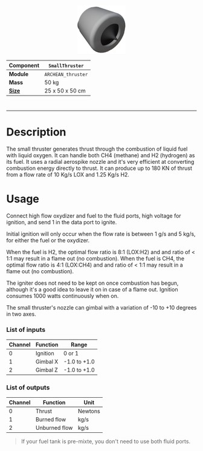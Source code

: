 <p align="center">
  <img src="SmallThruster.png" />
</p>

|Component|`SmallThruster`|
|---|---|
|**Module**|`ARCHEAN_thruster`|
|**Mass**|50 kg|
|[**Size**](# "Based on the component's occupancy in a fixed 25cm grid.")|25 x 50 x 50 cm|
#
---

# Description
The small thruster generates thrust through the combustion of liquid fuel with liquid oxygen.
It can handle both CH4 (methane) and H2 (hydrogen) as its fuel.
It uses a radial aerospike nozzle and it's very efficient at converting combustion energy directly to thrust.
It can produce up to 180 KN of thrust from a flow rate of 10 Kg/s LOX and 1.25 Kg/s H2.

# Usage
Connect high flow oxydizer and fuel to the fluid ports, high voltage for ignition, and send 1 in the data port to ignite.

Initial ignition will only occur when the flow rate is between 1 g/s and 5 kg/s, for either the fuel or the oxydizer.

When the fuel is H2, the optimal flow ratio is 8:1 (LOX:H2) and and ratio of < 1:1 may result in a flame out (no combustion).
When the fuel is CH4, the optimal flow ratio is 4:1 (LOX:CH4) and and ratio of < 1:1 may result in a flame out (no combustion).

The igniter does not need to be kept on once combustion has begun, although it's a good idea to leave it on in case of a flame out.
Ignition consumes 1000 watts continuously when on.

The small thruster's nozzle can gimbal with a variation of -10 to +10 degrees in two axes.

### List of inputs
|Channel|Function|Range|
|---|---|---|
|0|Ignition|0 or 1|
|1|Gimbal X|-1.0 to +1.0|
|2|Gimbal Z|-1.0 to +1.0|

### List of outputs
|Channel|Function|Unit|
|---|---|---|
|0|Thrust|Newtons|
|1|Burned flow|kg/s|
|2|Unburned flow|kg/s|

> If your fuel tank is pre-mixte, you don't need to use both fluid ports.
